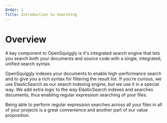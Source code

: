 ```yaml
---
Order: 1
Title: Introduction to Searching
---
```

# Overview

A key component to OpenSquiggly is it's integrated search engine that lets you search both
your documents and source code with a single, integrated, unified search syntax.

OpenSquiggly indexes your documents to enable high-performance search and to give you a rich
syntax for filtering the result list. If you're curious, we use ElasticSearch as our search
indexing engine, but we use it in a special way. We add extra logic to the way ElasticSearch
indexes and searches documents, thus enabling regular expression searching of your files.

Being able to perform regular expression searches across all your files in all of your projects
is a great convenience and another part of our value proposition.

